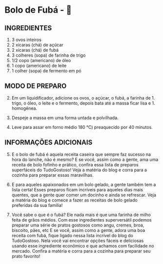 # Bolo de Fubá - :cake:

## INGREDIENTES
1. 3 ovos inteiros
1. 2 xícaras (chá) de açúcar
1. 2 xícaras (chá) de fubá
1. 3 colheres (sopa) de farinha de trigo
1. 1/2 copo (americano) de óleo
1. 1 copo (americano) de leite
1. 1 colher (sopa) de fermento em pó

## MODO DE PREPARO
2. Em um liquidificador, adicione os ovos, o açúcar, o fubá, a farinha de 1. trigo, o óleo, o leite e o fermento, depois bata até a massa ficar lisa e 1. homogênea.

3. Despeje a massa em uma forma untada e polvilhada.

4. Leve para assar em forno médio 180 °C) preaquecido por 40 minutos.

## INFORMAÇÕES ADICIONAIS
5. E o bolo de fubá é aquela receita caseira que sempre faz sucesso na hora do lanche, não é mesmo? E se você, assim como a gente, ama uma receita de bolo fofinho e prático, confira essa lista de preparos superfáceis do TudoGostoso! Veja a matéria do blog e corra para a cozinha para preparar essas maravilhas. 

6. E para aqueles apaixonados em um bolo gelado, a gente também tem a lista certa! Esses preparos ficam incríveis para aqueles dias mais quentes, que a gente quer comer um docinho e ainda se refrescar. Veja a matéria do blog e comece a fazer as receitas de bolo gelado preferidas da sua família!

7. Você sabe o que é o fubá? Ele nada mais é que uma farinha de milho feita de grãos médios. Com esse ingredientes superversátil podemos preparar uma série de pratos gostosos como angu, cremes, broa, biscoito, pães, etc E se você, assim como a gente, adora uma boa receita com fubá, fique ligado nessa lista incrível do blog do TudoGostoso. Nela você vai encontrar opções fáceis e deliciosas usando esse ingrediente econômico e que achamos com facilidade no mercado. Confira a matéria e corra para a cozinha para preparar seu prato favorito!